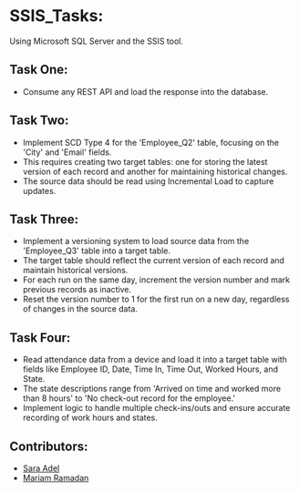 # SSIS_Tasks:
Using Microsoft SQL Server and the SSIS tool.


## Task One:
+ Consume any REST API and load the response into the database.

## Task Two:
+ Implement SCD Type 4 for the 'Employee_Q2' table, focusing on the 'City' and 'Email' fields.
+ This requires creating two target tables: one for storing the latest version of each record and another for maintaining historical changes.
+ The source data should be read using Incremental Load to capture updates.

## Task Three:
+ Implement a versioning system to load source data from the 'Employee_Q3' table into a target table.
+ The target table should reflect the current version of each record and maintain historical versions.
+ For each run on the same day, increment the version number and mark previous records as inactive.
+ Reset the version number to 1 for the first run on a new day, regardless of changes in the source data.

## Task Four:
+ Read attendance data from a device and load it into a target table with fields like Employee ID, Date, Time In, Time Out, Worked Hours, and State.
+ The state descriptions range from 'Arrived on time and worked more than 8 hours' to 'No check-out record for the employee.'
+ Implement logic to handle multiple check-ins/outs and ensure accurate recording of work hours and states.


## Contributors:
- [Sara Adel](https://github.com/saraadel6)
- [Mariam Ramadan](https://github.com/Mariamramdan)
